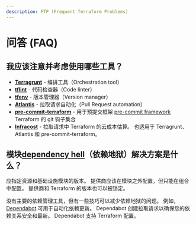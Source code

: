```yaml
---
description: FTP (Frequent Terraform Problems)
---
```


# 问答 (FAQ)

## 我应该注意并考虑使用哪些工具？

* [**Terragrunt**](https://terragrunt.gruntwork.io/) - 编排工具（Orchestration tool）
* [**tflint**](https://github.com/terraform-linters/tflint) - 代码检查器（Code linter）
* [**tfenv**](https://github.com/tfutils/tfenv) - 版本管理器（Version manager）
* [**Atlantis**](https://www.runatlantis.io/) - 拉取请求自动化（Pull Request automation）
* [**pre-commit-terraform**](https://github.com/antonbabenko/pre-commit-terraform) - 用于预提交框架 [pre-commit framework](https://pre-commit.com/) Terraform 的 git 钩子集合
* [**Infracost**](https://www.infracost.io) - 拉取请求中 Terraform 的云成本估算。 也适用于 Terragrunt、Atlantis 和 pre-commit-terraform。

## 模块[dependency hell](https://en.wikipedia.org/wiki/Dependency\_hell)（依赖地狱）解决方案是什么？

应指定资源和基础设施模块的版本。 提供商应该在模块之外配置，但只能在组合中配置。 提供商和 Terraform 的版本也可以被锁定。

没有主要的依赖管理工具，但有一些技巧可以减少依赖地狱的问题。 例如，[Dependabot](https://dependabot.com/) 可用于自动化依赖更新。 Dependabot 创建拉取请求以确保您的依赖关系安全和最新。 Dependabot 支持 Terraform 配置。
